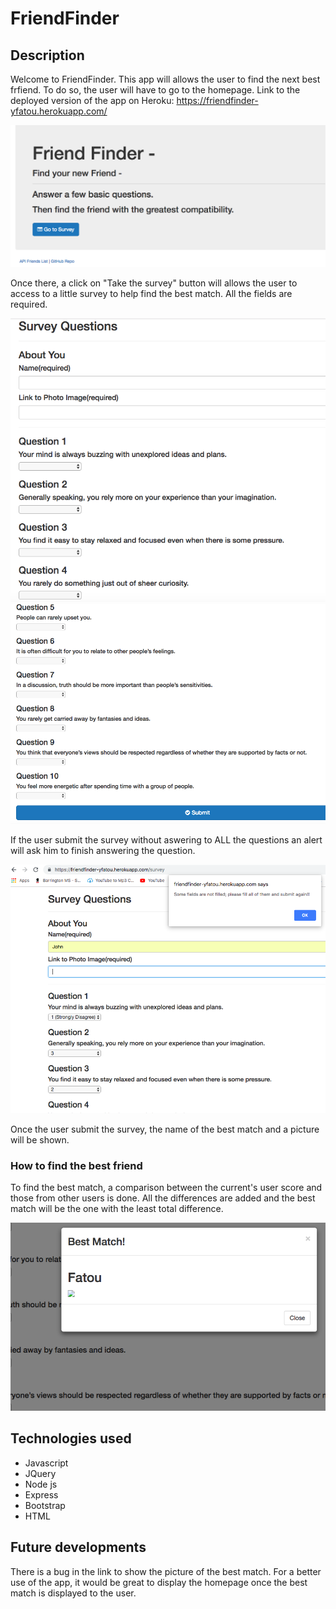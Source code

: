 # FriendFinder

## Description
Welcome to FriendFinder.
This app will allows the user to find the next best frfiend.
To do so, the user will have to go to the homepage. 
Link to the deployed version of the app on Heroku: https://friendfinder-yfatou.herokuapp.com/

![](friendFinder_homepage.png)


Once there, a click on "Take the survey" button will allows the user to access to a little survey to help find the best match.
All the fields are required.

![](friendFinder_surveypage1.png)
![](friendFinder_surveypage2.png)

If the user submit the survey without aswering to ALL the questions an alert will ask him to finish answering the question.

![](friendFinder_err.png)

Once the user submit the survey, the name of the best match and a picture will be shown.

### How to find the best friend
To find the best match, a comparison between the current's user score and those from other users is done. 
All the differences are added and the best match will be the one with the least total difference.

![](friendFinder_modal.png)

## Technologies used
* Javascript
* JQuery
* Node js
* Express
* Bootstrap
* HTML
   

## Future developments
There is a bug in the link to show the picture of the best match.
For a better use of the app, it would be  great to display the homepage once the best match is displayed to the user.






